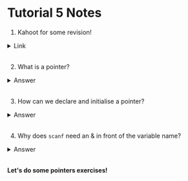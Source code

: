 # Tutorial 5 Notes

1. Kahoot for some revision!

<details>
    <summary>Link</summary>

https://play.kahoot.it/v2/?quizId=fb3afe15-ee8d-4d6a-9fd4-5ecbdde9c85b
</details>

<br>

2. What is a pointer?

<details>
    <summary>Answer</summary>

A pointer is a type of variable. It "points" to a different variable and the variable it points to determines what type of pointer it is. For example, if we are pointing at an integer, we have an integer pointer, if we are pointing at a double, we have a double pointer.

Here are some analogies that may help you understand. Let's say we have an integer pointer and the value is 4.

- A pointer is like the address if the 4 is a house.

- Imagine you're pointing at an object. That object you're pointing at is the 4 and you're the pointer.
</details>

<br>

3. How can we declare and initialise a pointer?

<details>
    <summary>Answer</summary>

We use a * to declare that type to be a pointer. For example, int *pointer. 

To initialise a pointer, we need an address. The & takes the address of a variable and so, we use the & to initialise the pointer.

For example:

```c
int a = 4;
int *ptr_a = &a;
```
</details>

<br>

4. Why does `scanf` need an & in front of the variable name?

<details>
    <summary>Answer</summary>

This is because scanf() wants to change the variable. As seen in last week's examples, we can't change a variable from inside a function. To change the variable inside a function, we have to pass it by reference and we do that by passing the address of it.
</details>

<br>

**Let's do some pointers exercises!**

<br>